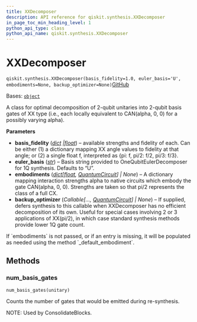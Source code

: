 ```yaml
---
title: XXDecomposer
description: API reference for qiskit.synthesis.XXDecomposer
in_page_toc_min_heading_level: 1
python_api_type: class
python_api_name: qiskit.synthesis.XXDecomposer
---
```


# XXDecomposer

<span id="qiskit.synthesis.XXDecomposer" />

`qiskit.synthesis.XXDecomposer(basis_fidelity=1.0, euler_basis='U', embodiments=None, backup_optimizer=None)`[GitHub](https://github.com/qiskit/qiskit/tree/main/qiskit/synthesis/two_qubit/xx_decompose/decomposer.py "view source code")

Bases: [`object`](https://docs.python.org/3/library/functions.html#object "(in Python v3.12)")

A class for optimal decomposition of 2-qubit unitaries into 2-qubit basis gates of XX type (i.e., each locally equivalent to CAN(alpha, 0, 0) for a possibly varying alpha).

**Parameters**

*   **basis\_fidelity** ([*dict*](https://docs.python.org/3/library/stdtypes.html#dict "(in Python v3.12)")  *|*[*float*](https://docs.python.org/3/library/functions.html#float "(in Python v3.12)")) – available strengths and fidelity of each. Can be either (1) a dictionary mapping XX angle values to fidelity at that angle; or (2) a single float f, interpreted as \{pi: f, pi/2: f/2, pi/3: f/3}.
*   **euler\_basis** ([*str*](https://docs.python.org/3/library/stdtypes.html#str "(in Python v3.12)")) – Basis string provided to OneQubitEulerDecomposer for 1Q synthesis. Defaults to “U”.
*   **embodiments** ([*dict*](https://docs.python.org/3/library/stdtypes.html#dict "(in Python v3.12)")*\[*[*float*](https://docs.python.org/3/library/functions.html#float "(in Python v3.12)")*,* [*QuantumCircuit*](qiskit.circuit.QuantumCircuit "qiskit.circuit.QuantumCircuit")*] | None*) – A dictionary mapping interaction strengths alpha to native circuits which embody the gate CAN(alpha, 0, 0). Strengths are taken so that pi/2 represents the class of a full CX.
*   **backup\_optimizer** (*Callable\[...,* [*QuantumCircuit*](qiskit.circuit.QuantumCircuit "qiskit.circuit.QuantumCircuit")*] | None*) – If supplied, defers synthesis to this callable when XXDecomposer has no efficient decomposition of its own. Useful for special cases involving 2 or 3 applications of XX(pi/2), in which case standard synthesis methods provide lower 1Q gate count.

<Admonition title="Note" type="note">
  If `embodiments` is not passed, or if an entry is missing, it will be populated as needed using the method `_default_embodiment`.
</Admonition>

## Methods

### num\_basis\_gates

<span id="qiskit.synthesis.XXDecomposer.num_basis_gates" />

`num_basis_gates(unitary)`

Counts the number of gates that would be emitted during re-synthesis.

NOTE: Used by ConsolidateBlocks.

